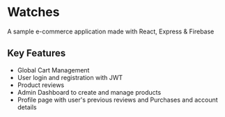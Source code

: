 # Watches

A sample e-commerce application made with React, Express & Firebase

## Key Features

- Global Cart Management
- User login and registration with JWT
- Product reviews
- Admin Dashboard to create and manage products
- Profile page with user's previous reviews and Purchases and account details
